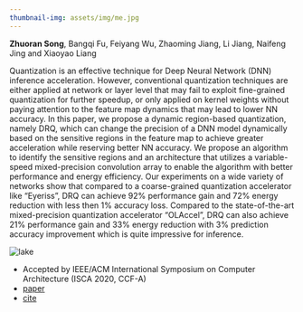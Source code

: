 ```yaml
---
thumbnail-img: assets/img/me.jpg
---
```


**Zhuoran Song**, Bangqi Fu, Feiyang Wu, Zhaoming Jiang, Li Jiang, Naifeng Jing and Xiaoyao Liang


Quantization is an effective technique for Deep Neural Network (DNN) inference acceleration. However, conventional quantization techniques are either applied at network or layer level that may fail to exploit fine-grained quantization for further speedup, or only applied on kernel weights without paying attention to the feature map dynamics that may lead to lower NN accuracy. In this paper, we propose a dynamic region-based quantization, namely DRQ, which can change the precision of a DNN model dynamically based on the sensitive regions in the feature map to achieve greater acceleration while reserving better NN accuracy. We propose an algorithm to identify the sensitive regions and an architecture that utilizes a variable-speed mixed-precision convolution array to enable the algorithm with better performance and energy efficiency. Our experiments on a wide variety of networks show that compared to a coarse-grained quantization accelerator like “Eyeriss”, DRQ can achieve 92% performance gain and 72% energy reduction with less then 1% accuracy loss. Compared to the state-of-the-art mixed-precision quantization accelerator “OLAccel”, DRQ can also achieve 21% performance gain and 33% energy reduction with 3% prediction accuracy improvement which is quite impressive for inference.

![lake](assets/img/lake.jpg)

* Accepted by IEEE/ACM International Symposium on Computer Architecture (ISCA 2020, CCF-A)
* [paper](https://ieeexplore.ieee.org/abstract/document/9138970/)
* [cite](https://scholar.googleusercontent.com/scholar.bib?q=info:5qo1so7Pk6gJ:scholar.google.com/&output=citation&scisdr=CgVK0WDnEPjT2KL2L28:AAGBfm0AAAAAYjPwN2-ENh4wifLnJQ3nL1K4zFuPZfQo&scisig=AAGBfm0AAAAAYjPwN2fjUEbYnZNS6esGLQe7T5HpVfZD&scisf=4&ct=citation&cd=-1&hl=zh-CN)
